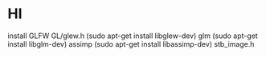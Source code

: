 
# HI

install GLFW
GL/glew.h (sudo apt-get install libglew-dev)
glm (sudo apt-get install libglm-dev)
assimp (sudo apt-get install libassimp-dev)
stb_image.h